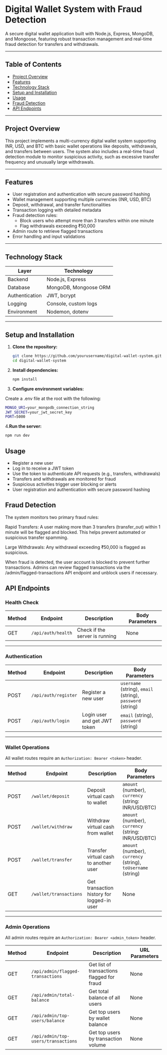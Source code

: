 # Digital Wallet System with Fraud Detection

A secure digital wallet application built with Node.js, Express, MongoDB, and Mongoose, featuring robust transaction management and real-time fraud detection for transfers and withdrawals.

---

## Table of Contents

- [Project Overview](#project-overview)  
- [Features](#features)  
- [Technology Stack](#technology-stack)  
- [Setup and Installation](#setup-and-installation)  
- [Usage](#usage)  
- [Fraud Detection](#fraud-detection)  
- [API Endpoints](#api-endpoints)  

---

## Project Overview

This project implements a multi-currency digital wallet system supporting INR, USD, and BTC with basic wallet operations like deposits, withdrawals, and transfers between users. The system also includes a real-time fraud detection module to monitor suspicious activity, such as excessive transfer frequency and unusually large withdrawals.

---

## Features

- User registration and authentication with secure password hashing  
- Wallet management supporting multiple currencies (INR, USD, BTC)  
- Deposit, withdrawal, and transfer functionalities  
- Transaction logging with detailed metadata  
- Fraud detection rules:  
  - Block users who attempt more than 3 transfers within one minute  
  - Flag withdrawals exceeding ₹50,000  
- Admin route to retrieve flagged transactions  
- Error handling and input validations  

---

## Technology Stack

| Layer          | Technology             |
| -------------- | ---------------------- |
| Backend        | Node.js, Express       |
| Database       | MongoDB, Mongoose ORM  |
| Authentication | JWT, bcrypt            |
| Logging        | Console, custom logs   |
| Environment    | Nodemon, dotenv        |

---

## Setup and Installation

1. **Clone the repository:**

   ```bash
   git clone https://github.com/yourusername/digital-wallet-system.git
   cd digital-wallet-system
   ```
2. **Install dependencies:**

   ```bash
   npm install
   ```

3. **Configure environment variables:**

Create a .env file at the root with the following:

   ```bash
   MONGO_URI=your_mongodb_connection_string
   JWT_SECRET=your_jwt_secret_key
   PORT=5000
   ```

4.**Run the server:**

   ```bash
   npm run dev
   ```

## Usage

- Register a new user 
- Log in to receive a JWT token
- Use the token to authenticate API requests (e.g., transfers, withdrawals) 
- Transfers and withdrawals are monitored for fraud
- Suspicious activities trigger user blocking or alerts 
- User registration and authentication with secure password hashing  

## Fraud Detection

The system monitors two primary fraud rules:

Rapid Transfers:
A user making more than 3 transfers (transfer_out) within 1 minute will be flagged and blocked. This helps prevent automated or suspicious transfer spamming.

Large Withdrawals:
Any withdrawal exceeding ₹50,000 is flagged as suspicious.

When fraud is detected, the user account is blocked to prevent further transactions. Admins can review flagged transactions via the /admin/flagged-transactions API endpoint and unblock users if necessary.

## API Endpoints 

### Health Check

| Method | Endpoint        | Description                 | Body Parameters |
|--------|-----------------|-----------------------------|-----------------|
| GET    | `/api/auth/health` | Check if the server is running | None            |

---

### Authentication

| Method | Endpoint        | Description                  | Body Parameters                                  |
|--------|-----------------|------------------------------|-------------------------------------------------|
| POST   | `/api/auth/register` | Register a new user          | `username` (string), `email` (string), `password` (string) |
| POST   | `/api/auth/login`    | Login user and get JWT token | `email` (string), `password` (string)           |

---

### Wallet Operations

All wallet routes require an `Authorization: Bearer <token>` header.

| Method | Endpoint          | Description                         | Body Parameters                                   |
|--------|-------------------|-----------------------------------|--------------------------------------------------|
| POST   | `/wallet/deposit`  | Deposit virtual cash to wallet     | `amount` (number), `currency` (string: INR/USD/BTC) |
| POST   | `/wallet/withdraw` | Withdraw virtual cash from wallet  | `amount` (number), `currency` (string: INR/USD/BTC) |
| POST   | `/wallet/transfer` | Transfer virtual cash to another user | `amount` (number), `currency` (string), `toUsername` (string) |
| GET    | `/wallet/transactions` | Get transaction history for logged-in user | None                                         |

---

### Admin Operations

All admin routes require an `Authorization: Bearer <admin_token>` header.

| Method | Endpoint                          | Description                        | URL Parameters |
|--------|----------------------------------|----------------------------------|----------------|
| GET    | `/api/admin/flagged-transactions`| Get list of transactions flagged for fraud | None |
| GET    | `/api/admin/total-balance`        | Get total balance of all users    | None           |
| GET    | `/api/admin/top-users/balance`    | Get top users by wallet balance   | None           |
| GET    | `/api/admin/top-users/transactions`| Get top users by transaction volume | None          |


 
